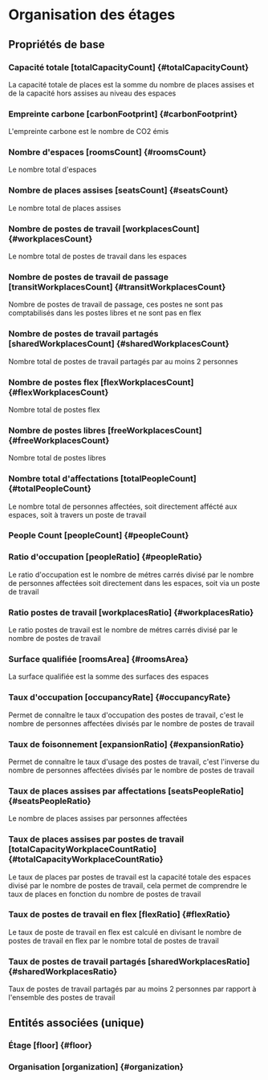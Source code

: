 # Organisation des étages
<!--- THIS FILE IS GENERATED PLEASE DO NOT EDIT IT DIRECTLY --->



## Propriétés de base

### Capacité totale [totalCapacityCount] {#totalCapacityCount}
        
La capacité totale de places est la somme du nombre de places assises et de la capacité hors assises au niveau des espaces
### Empreinte carbone [carbonFootprint] {#carbonFootprint}
        
L'empreinte carbone est le nombre de CO2 émis
### Nombre d'espaces [roomsCount] {#roomsCount}
        
Le nombre total d'espaces
### Nombre de places assises [seatsCount] {#seatsCount}
        
Le nombre total de places assises
### Nombre de postes de travail [workplacesCount] {#workplacesCount}
        
Le nombre total de postes de travail dans les espaces
### Nombre de postes de travail de passage [transitWorkplacesCount] {#transitWorkplacesCount}
        
Nombre de postes de travail de passage, ces postes ne sont pas comptabilisés dans les postes libres et ne sont pas en flex
### Nombre de postes de travail partagés [sharedWorkplacesCount] {#sharedWorkplacesCount}
        
Nombre total de postes de travail partagés par au moins 2 personnes
### Nombre de postes flex [flexWorkplacesCount] {#flexWorkplacesCount}
        
Nombre total de postes flex
### Nombre de postes libres [freeWorkplacesCount] {#freeWorkplacesCount}
        
Nombre total de postes libres
### Nombre total d'affectations [totalPeopleCount] {#totalPeopleCount}
        
Le nombre total de personnes affectées, soit directement affécté aux espaces, soit à travers un poste de travail
### People Count [peopleCount] {#peopleCount}
        

### Ratio d'occupation [peopleRatio] {#peopleRatio}
        
Le ratio d'occupation est le nombre de métres carrés divisé par le nombre de personnes affectées soit directement dans les espaces, soit via un poste de travail
### Ratio postes de travail [workplacesRatio] {#workplacesRatio}
        
Le ratio postes de travail est le nombre de métres carrés divisé par le nombre de postes de travail
### Surface qualifiée [roomsArea] {#roomsArea}
        
La surface qualifiée est la somme des surfaces des espaces
### Taux d'occupation [occupancyRate] {#occupancyRate}
        
Permet de connaître le taux d'occupation des postes de travail, c'est le nombre de personnes affectées divisés par le nombre de postes de travail
### Taux de foisonnement [expansionRatio] {#expansionRatio}
        
Permet de connaître le taux d'usage des postes de travail, c'est l'inverse du nombre de personnes affectées divisés par le nombre de postes de travail
### Taux de places assises par affectations [seatsPeopleRatio] {#seatsPeopleRatio}
        
Le nombre de places assises par personnes affectées
### Taux de places assises par postes de travail [totalCapacityWorkplaceCountRatio] {#totalCapacityWorkplaceCountRatio}
        
Le taux de places par postes de travail est la capacité totale des espaces divisé par le nombre de postes de travail, cela permet de comprendre le taux de places en fonction du nombre de postes de travail
### Taux de postes de travail en flex [flexRatio] {#flexRatio}
        
Le taux de poste de travail en flex est calculé en divisant le nombre de postes de travail en flex par le nombre total de postes de travail
### Taux de postes de travail partagés [sharedWorkplacesRatio] {#sharedWorkplacesRatio}
        
Taux de postes de travail partagés par au moins 2 personnes par rapport à l'ensemble des postes de travail

## Entités associées (unique)

### Étage [floor] {#floor}
        

### Organisation [organization] {#organization}
        






